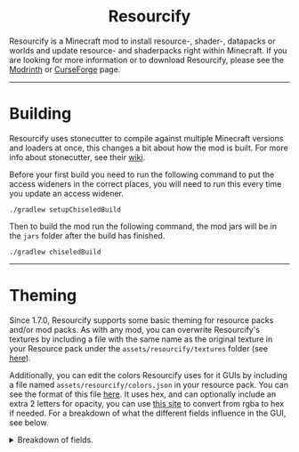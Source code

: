 <div align="center">

# Resourcify

</div>

Resourcify is a Minecraft mod to install resource-, shader-, datapacks or worlds and update resource- and shaderpacks
right within Minecraft. If you are looking for more information or to download Resourcify, please see
the [Modrinth](https://modrinth.com/mod/resourcify)
or [CurseForge](https://www.curseforge.com/minecraft/mc-mods/resourcify) page.

------------------------------------

# Building

Resourcify uses stonecutter to compile against multiple Minecraft versions and loaders at once, this changes a bit about
how the mod is built. For more info about stonecutter, see their [wiki](https://stonecutter.kikugie.dev/).

Before your first build you need to run the following command to put the access wideners in the correct places, you will
need to run this every time you update an access widener.

```shell
./gradlew setupChiseledBuild
```

Then to build the mod run the following command, the mod jars will be in the `jars` folder after the build has finished.

```shell
./gradlew chiseledBuild
```

------------------------------------

# Theming

Since 1.7.0, Resourcify supports some basic theming for resource packs and/or mod packs. As with any mod, you can
overwrite Resourcify's textures by including a file with the same name as the original texture in your Resource pack
under the `assets/resourcify/textures` folder
(see [here](https://github.com/DeDiamondPro/Resourcify/tree/master/src/main/resources/assets/resourcify/textures)).

Additionally, you can edit the colors Resourcify uses for it GUIs by including a file named
`assets/resourcify/colors.json` in your resource pack. You can see the format of this
file [here](https://github.com/DeDiamondPro/Resourcify/blob/master/src/main/resources/assets/resourcify/colors.json).
It uses hex, and can optionally include an extra 2 letters for opacity, you can
use [this site](https://rgbacolorpicker.com/rgba-to-hex) to convert from rgba to hex if needed. For a breakdown of what
the different fields influence in the GUI, see below.
<details>
<summary>Breakdown of fields.</summary>

- `text_primary`: The color of the main text in all GUIs, in the default theme this is white.
- `text_secondary`: The color of the secondary text in all GUIs, in the default theme this is light gray.
- `text_link`: The color used for text links, in the default theme this is a blue color.
- `text_warn`: The color of text used for warnings, used in the update GUI to display that updates are loading, that a
  version is up-to-date and that you have to wait to close the GUI until the updates have completed.
- `button_primary`: The color for the primary buttons (for example the install button), in the default theme this is a
  green color.
- `button_secondary`: The color used for the secondary buttons (for example the changelog button in the update GUI), in
  the default theme this is a light gray color.
- `button_primary_disabled`: (since 1.7.1) The color used for a primary button if it is disabled.
- `button_secondary_disabled`: (since 1.7.1) The color used for a secondary button if it is disabled.
- `checkbox`: The color for checkboxes, used in the filters in the browse page and in the config GUI, this is a light
  gray color in the default theme.
- `expandable`: The color of an expandable section in a project description (like the one you are reading now), by
  default this is a transparent black color.
- `background`: The color of all backgrounds, by default this is a transparent black color.
- `ad_background`: The color of the background behind the advertisement in the browse screen (if the ad is enabled). By
  default, this a transparent light blue color.
- `fullscreen_background`: The color used as an overlay to darken everything, this is used when you open a gallery image
  in full screen and when you try to close the update GUI while updates are being installed. By default, this is a
  transparent black color.
- `dropdown`: The color used by a dropdown when it is closed, or for unselected elements when it is opened. By default
  this is a lightly transparent black.
- `dropdown_selected` The color used by a selected element in a dropdown, by default this is a lightly transparent green
  color.

</details>

